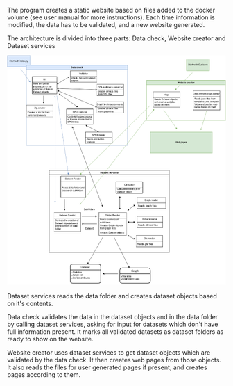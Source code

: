 The program creates a static website based on files added to the docker volume (see user manual for more instructions). Each time information is modified, the data has to be validated, and a new website generated.

The architecture is divided into three parts: Data check, Website creator and Dataset services

![Architecture](./pictures/architecture.png)

Dataset services reads the data folder and creates dataset objects based on it's contents.

Data check validates the data in the dataset objects and in the data folder by calling dataset services, asking for input for datasets which don't have full information present. It marks all validated datasets as dataset folders as ready to show on the website.

Website creator uses dataset services to get dataset objects which are validated by the data check. It then creates web pages from those objects. It also reads the files for user generated pages if present, and creates pages according to them.
